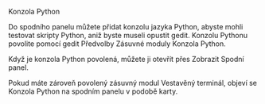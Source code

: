 <!--
Czech translation of gedit help.
Copyright (C) 2009 the author(s) of gedit.
This file is distributed under the same license as the gedit help.

Lucas Lommer <llommer@svn.gnome.org>, 2009.
Marek Černocký <marek@manet.cz>, 2009, 2010, 2014, 2015, 2017, 2019, 2020.

Translator credits:
Marek Černocký <marek@manet.cz>, 2009, 2014.
Lucas Lommer <llommer@svn.gnome.org>, 2009.
-->

Konzola Python

Do spodního panelu můžete přidat konzolu jazyka Python, abyste mohli testovat skripty Python, aniž byste museli opustit <app>gedit</app>. Konzolu Pythonu povolite pomocí <guiseq><gui style="menu">gedit</gui> <gui style="menuitem">Předvolby</gui> <gui>Zásuvné moduly</gui> <gui>Konzola Python</gui></guiseq>.

Když je konzola Python povolená, můžete ji otevřít přes <guiseq><gui>Zobrazit</gui> <gui>Spodní panel</gui></guiseq>.

Pokud máte zároveň povolený zásuvný modul <gui>Vestavěný terminál</gui>, objeví se <gui>Konzola Python</gui> na spodním panelu v podobě karty.
